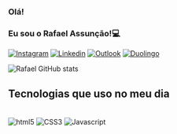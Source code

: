
### Olá! 
### Eu sou o Rafael Assunção!💻

[![Instagram](https://img.shields.io/badge/Instagram-E4405F?style=for-the-badge&logo=instagram&logoColor=white)](https://www.instagram.com/rafael_assuncaos) 
[![Linkedin](https://img.shields.io/badge/LinkedIn-0077B5?style=for-the-badge&logo=linkedin&logoColor=white)](https://br.linkedin.com/in/rafaelassuncaodev) 
[![Outlook](https://img.shields.io/badge/Microsoft_Outlook-0078D4?style=for-the-badge&logo=microsoft-outlook&logoColor=white)](rafael_assuncao@outlook.com.br)
[![Duolingo](https://img.shields.io/badge/Duolingo-58CC02?style=for-the-badge&logo=Duolingo&logoColor=white)](https://www.duolingo.com/profile/RafaelAssun21) 

![Rafael GitHub stats](https://github-readme-stats.vercel.app/api?username=rafaelsassuncao&show_icons=true&theme=merko)

## Tecnologias que uso no meu dia

<div style="display: inline_block"><br/>
  <img align="center" alt="html5" src="https://img.shields.io/badge/HTML5-E34F26?style=for-the-badge&logo=html5&logoColor=white"/>
  <img align="center" alt="CSS3" src="https://img.shields.io/badge/CSS3-1572B6?style=for-the-badge&logo=css3&logoColor=white"/>
  <img align="center" alt="Javascript" src="https://img.shields.io/badge/JavaScript-F7DF1E?style=for-the-badge&logo=javascript&logoColor=black"/>
</div><br/>
